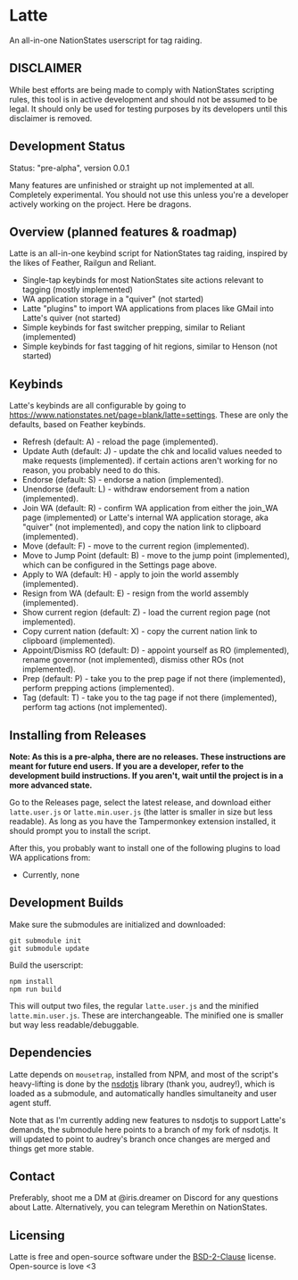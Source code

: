 # Latte

An all-in-one NationStates userscript for tag raiding.

## DISCLAIMER

While best efforts are being made to comply with NationStates scripting rules, this tool is in active development and should not be assumed to be legal. It should only be used for testing purposes by its developers until this disclaimer is removed.

## Development Status

Status: "pre-alpha", version 0.0.1

Many features are unfinished or straight up not implemented at all. Completely experimental. You should not use this unless you're a developer actively working on the project. Here be dragons.

## Overview (planned features & roadmap)

Latte is an all-in-one keybind script for NationStates tag raiding, inspired by the likes of Feather, Railgun and Reliant.

- Single-tap keybinds for most NationStates site actions relevant to tagging (mostly implemented)
- WA application storage in a "quiver" (not started)
- Latte "plugins" to import WA applications from places like GMail into Latte's quiver (not started)
- Simple keybinds for fast switcher prepping, similar to Reliant (implemented)
- Simple keybinds for fast tagging of hit regions, similar to Henson (not started)

## Keybinds

Latte's keybinds are all configurable by going to https://www.nationstates.net/page=blank/latte=settings.
These are only the defaults, based on Feather keybinds.

- Refresh (default: A) - reload the page (implemented).
- Update Auth (default: J) - update the chk and localid values needed to make requests (implemented). if certain actions aren't working for no reason, you probably need to do this.
- Endorse (default: S) - endorse a nation (implemented).
- Unendorse (default: L) - withdraw endorsement from a nation (implemented).
- Join WA (default: R) - confirm WA application from either the join_WA page (implemented) or Latte's internal WA application storage, aka "quiver" (not implemented), and copy the nation link to clipboard (implemented).
- Move (default: F) - move to the current region (implemented).
- Move to Jump Point (default: B) - move to the jump point (implemented), which can be configured in the Settings page above.
- Apply to WA (default: H) - apply to join the world assembly (implemented).
- Resign from WA (default: E) - resign from the world assembly (implemented).
- Show current region (default: Z) - load the current region page (not implemented).
- Copy current nation (default: X) - copy the current nation link to clipboard (implemented).
- Appoint/Dismiss RO (default: D) - appoint yourself as RO (implemented), rename governor (not implemented), dismiss other ROs (not implemented).
- Prep (default: P) - take you to the prep page if not there (implemented), perform prepping actions (implemented).
- Tag (default: T) - take you to the tag page if not there (implemented), perform tag actions (not implemented).

## Installing from Releases

**Note: As this is a pre-alpha, there are no releases. These instructions are meant for future end users.**
**If you are a developer, refer to the development build instructions. If you aren't, wait until the project is in a more advanced state.**

Go to the Releases page, select the latest release, and download either `latte.user.js` or `latte.min.user.js` (the latter is smaller in size but less readable). As long as you have the Tampermonkey extension installed, it should prompt you to install the script.

After this, you probably want to install one of the following plugins to load WA applications from:

- Currently, none

## Development Builds

Make sure the submodules are initialized and downloaded:
```
git submodule init
git submodule update
```

Build the userscript:
```
npm install
npm run build
```

This will output two files, the regular `latte.user.js` and the minified `latte.min.user.js`. These are interchangeable. The minified one is smaller but way less readable/debuggable.

## Dependencies

Latte depends on `mousetrap`, installed from NPM, and most of the script's heavy-lifting is done by the  [nsdotjs](https://github.com/audreyreal/nsdotjs) library (thank you, audrey!), which is loaded as a submodule, and automatically handles simultaneity and user agent stuff.

Note that as I'm currently adding new features to nsdotjs to support Latte's demands, the submodule here points to a branch of my fork of nsdotjs. It will updated to point to audrey's branch once changes are merged and things get more stable.

## Contact

Preferably, shoot me a DM at @iris.dreamer on Discord for any questions about Latte. Alternatively, you can telegram Merethin on NationStates.

## Licensing

Latte is free and open-source software under the [BSD-2-Clause](LICENSE) license. Open-source is love <3